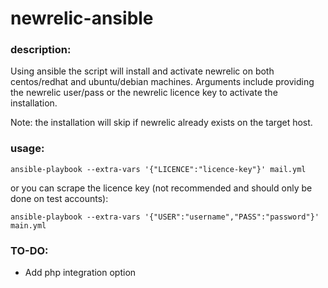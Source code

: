# newrelic-ansible

### description:

Using ansible the script will install and activate newrelic on both centos/redhat and ubuntu/debian machines. Arguments include providing the newrelic user/pass or the newrelic licence key to activate the installation.

Note: the installation will skip if newrelic already exists on the target host.

### usage: 
```
ansible-playbook --extra-vars '{"LICENCE":"licence-key"}' mail.yml
```
or you can scrape the licence key (not recommended and should only be done on test accounts):
```
ansible-playbook --extra-vars '{"USER":"username","PASS":"password"}' main.yml
```
### TO-DO:

* Add php integration option
